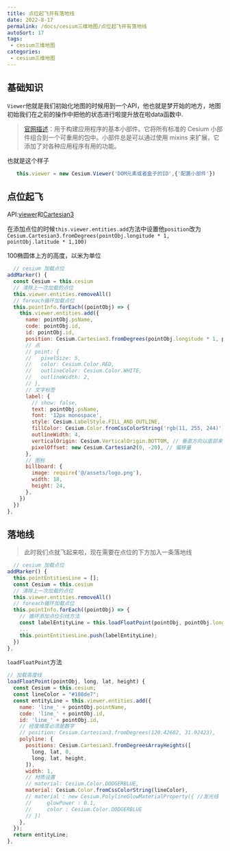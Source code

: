 ```yaml
---
title: 点位起飞并有落地线
date: 2022-8-17
permalink: /docs/cesium三维地图/点位起飞并有落地线
autoSort: 17
tags:
 - cesium三维地图
categories: 
 - cesium三维地图
---
```


## 基础知识

`Viewer`他就是我们初始化地图的时候用到一个API，他也就是梦开始的地方，地图初始我们在之前的操作中把他的状态进行啦提升放在啦data函数中.

>[官网描述](http://cesium.xin/cesium/cn/Documentation1.95/Viewer.html?classFilter=viewer)：用于构建应用程序的基本小部件。它将所有标准的 Cesium 小部件组合到一个可重用的包中。小部件总是可以通过使用 mixins 来扩展，它添加了对各种应用程序有用的功能。

也就是这个样子<br/>

```js
   this.viewer = new Cesium.Viewer('DOM元素或者盒子的ID',{'配置小部件'})
```

## 点位起飞

API:[viewer](http://cesium.xin/cesium/cn/Documentation1.95/EntityCollection.html)和[Cartesian3](http://cesium.xin/cesium/cn/Documentation1.95/Cartesian3.html)<br>

在添加点位的时候`this.viewer.entities.add`方法中设置他`position`改为`Cesium.Cartesian3.fromDegrees(pointObj.longitude * 1, pointObj.latitude * 1,100)`

100椭圆体上方的高度，以米为单位

```js
  // cesium 加载点位
addMarker() {
  const Cesium = this.cesium
  // 清除上一次加载的点位
  this.viewer.entities.removeAll()
  // foreach循环加载点位
  this.pointInfo.forEach((pointObj) => {
    this.viewer.entities.add({
      name: pointObj.psName,
      code: pointObj.id,
      id: pointObj.id,
      position: Cesium.Cartesian3.fromDegrees(pointObj.longitude * 1, pointObj.latitude * 1,100),
      // 点
      // point: {
      //   pixelSize: 5,
      //   color: Cesium.Color.RED,
      //   outlineColor: Cesium.Color.WHITE,
      //   outlineWidth: 2,
      // },
      // 文字标签
      label: {
        // show: false,
        text: pointObj.psName,
        font: '12px monospace',
        style: Cesium.LabelStyle.FILL_AND_OUTLINE,
        fillColor: Cesium.Color.fromCssColorString('rgb(11, 255, 244)'),
        outlineWidth: 4,
        verticalOrigin: Cesium.VerticalOrigin.BOTTOM, // 垂直方向以底部来计算标签的位置
        pixelOffset: new Cesium.Cartesian2(0, -20), // 偏移量
      },
      // 图标
      billboard: {
        image: require('@/assets/logo.png'),
        width: 18,
        height: 24,
      },
    })
  })
},
```

## 落地线

>此时我们点就飞起来啦，现在需要在点位的下方加入一条落地线

```js
  // cesium 加载点位
addMarker() {
  this.pointEntitiesLine = [];
  const Cesium = this.cesium
  // 清除上一次加载的点位
  this.viewer.entities.removeAll()
  // foreach循环加载点位
  this.pointInfo.forEach((pointObj) => {
    // 循环添加点位引线方法
    const labelEntityLine = this.loadFloatPoint(pointObj, pointObj.longitude * 1, pointObj.latitude * 1, 100);
    ...
    this.pointEntitiesLine.push(labelEntityLine);
  })
},
```

`loadFloatPoint`方法

```js
// 加载高度线
loadFloatPoint(pointObj, long, lat, height) {
  const Cesium = this.cesium;
  const lineColor = "#108de7";
  const entityLine = this.viewer.entities.add({
    name: 'line_' + pointObj.pointName,
    code: 'line_' + pointObj.id,
    id: 'line_' + pointObj.id,
    // 经度维度必须是数字 
    // position: Cesium.Cartesian3.fromDegrees(120.42602, 31.92423),
    polyline: {
      positions: Cesium.Cartesian3.fromDegreesArrayHeights([
        long, lat, 0,
        long, lat, height,
      ]),
      width: 1,
      // 材质设置
      // material: Cesium.Color.DODGERBLUE,
      material: Cesium.Color.fromCssColorString(lineColor),
      // material : new Cesium.PolylineGlowMaterialProperty({ //发光线
      //     glowPower : 0.1,
      //     color : Cesium.Color.DODGERBLUE
      // })
    },
  });
  return entityLine;
},
```
